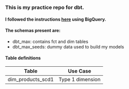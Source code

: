 ### This is my practice repo for dbt.

#### I followed the instructions [here](https://docs.getdbt.com/tutorial/setting-up) using BigQuery. 

#### The schemas present are: 
- dbt_max: contains fct and dim tables
- dbt_max_seeds: dummy data used to build my models

#### Table definitions
| Table | Use Case |
| - | - |
| dim_products_scd1 | Type 1 dimension |
